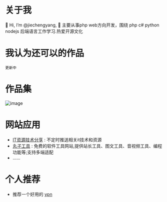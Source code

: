 # 关于我
👋 Hi, I’m @jiechengyang, 👀 主要从事php web方向开发，围绕 php c# python nodejs 后端语言工作学习.热爱开源文化
# 我认为还可以的作品
  `更新中`
# 作品集
![image](https://github.com/jiechengyang/jiechengyang/assets/33148475/c00520c8-b806-4cbe-a00f-e986987ab55f)
# 网站应用
 - [IT资源技术分享](https://wanzij.cn) : 不定时推送相关it技术和资源
 - [丸子工具](https://tool.wanzij.cn) : 免费的软件工具网站,提供站长工具、图文工具、音视频工具、编程功能等;支持多端适配
 - ......
# 个人推荐
- 推荐一个好用的 [vpn](https://portal.shadowsocks.au/aff.php?aff=55199)
